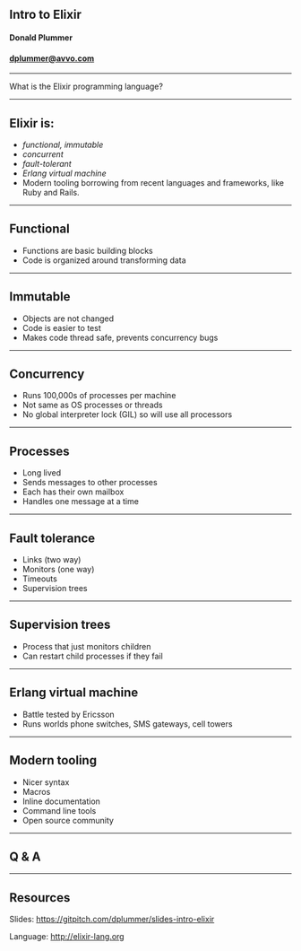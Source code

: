 ## Intro to Elixir

#### Donald Plummer
#### dplummer@avvo.com

---

What is the Elixir programming language?

---

## Elixir is:
- *functional, immutable*
- *concurrent*
- *fault-tolerant*
- *Erlang virtual machine*
- Modern tooling borrowing from recent languages and frameworks, like Ruby and Rails.

---

## Functional

- Functions are basic building blocks
- Code is organized around transforming data

---

## Immutable

- Objects are not changed
- Code is easier to test
- Makes code thread safe, prevents concurrency bugs

---

## Concurrency

- Runs 100,000s of processes per machine
- Not same as OS processes or threads
- No global interpreter lock (GIL) so will use all processors

---

## Processes

- Long lived
- Sends messages to other processes
- Each has their own mailbox
- Handles one message at a time

---

## Fault tolerance

- Links (two way)
- Monitors (one way)
- Timeouts
- Supervision trees

---

## Supervision trees

- Process that just monitors children
- Can restart child processes if they fail

---

## Erlang virtual machine

- Battle tested by Ericsson
- Runs worlds phone switches, SMS gateways, cell towers

---

## Modern tooling

- Nicer syntax
- Macros
- Inline documentation
- Command line tools
- Open source community

---

## Q & A

---

## Resources
Slides: https://gitpitch.com/dplummer/slides-intro-elixir

Language: http://elixir-lang.org
